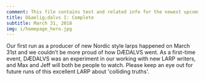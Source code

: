 ```yaml
---
comment: This file contains text and related info for the newest upcoming or recent event, meant to be shown at top of homepage.
title: D&aelig;dalvs I: Complete
subtitle: March 31, 2018
img: i/homepage_hero.jpg
---
```


Our first run as a producer of new Nordic style larps happened on March 31st and we couldn’t be more proud of how DÆDALVS went. As a first-time event, DÆDALVS was an experiment in our working with new LARP writers, and Max and Jeff will both be people to watch. Please keep an eye out for future runs of this excellent LARP about 'colliding truths'.